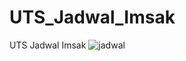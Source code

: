# UTS_Jadwal_Imsak
UTS Jadwal Imsak
![jadwal](https://user-images.githubusercontent.com/45002485/81332416-43e50780-90cd-11ea-8c59-476f79211d98.png)
